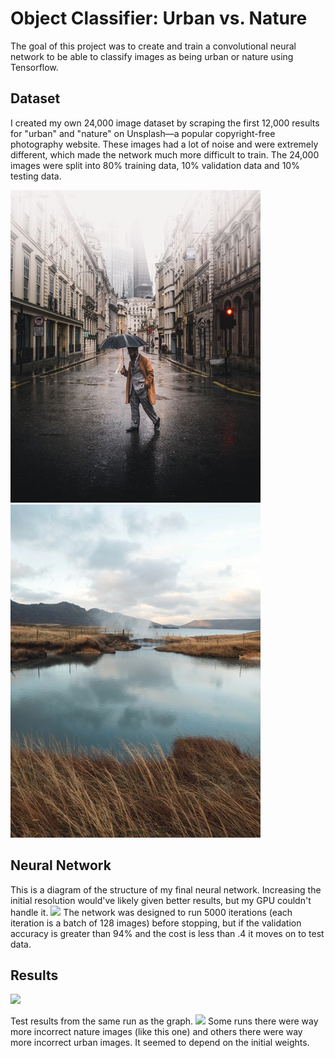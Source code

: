 
# Object Classifier: Urban vs. Nature

The goal of this project was to create and train a convolutional neural network to be able to classify images as being urban or nature using Tensorflow.

## Dataset

I created my own 24,000 image dataset by scraping the first 12,000 results for "urban" and "nature" on Unsplash—a popular copyright-free photography website. These images had a lot of noise and were extremely different, which made the network much more difficult to train. The 24,000 images were split into 80% training data, 10% validation data and 10% testing data.

![Urban](https://raw.githubusercontent.com/kcorman0/nn-object-classifier/master/urban_example.png)
![Nature](https://raw.githubusercontent.com/kcorman0/nn-object-classifier/master/nature_example.png)

## Neural Network

This is a diagram of the structure of my final neural network. Increasing the initial resolution would've likely given better results, but my GPU couldn't handle it.
![](https://puu.sh/BeSZ4/07402d59d3.png)
The network was designed to run 5000 iterations (each iteration is a batch of 128 images) before stopping, but if the validation accuracy is greater than 94% and the cost is less than .4 it moves on to test data.
## Results

![](https://puu.sh/Bc58v/99b45eab2f.png)

Test results from the same run as the graph.
![](https://puu.sh/BeT2Y/37ddbc3f18.png)
Some runs there were way more incorrect nature images (like this one) and others there were way more incorrect urban images. It seemed to depend on the initial weights.
